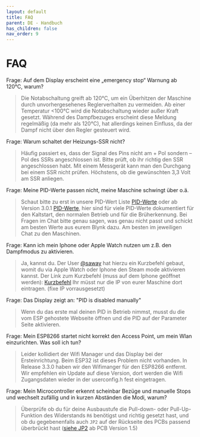 ```yaml
---
layout: default
title: FAQ
parent: DE - Handbuch
has_children: false
nav_order: 9
---
```


# FAQ

Frage: Auf dem Display erscheint eine „emergency stop“ Warnung ab 120°C, warum?

> Die Notabschaltung greift ab 120°C, um ein Überhitzen der Maschine durch unvorhergesehenes Reglerverhalten zu vermeiden. Ab einer Temperatur <100°C wird die Notabschaltung wieder außer Kraft gesetzt. Während des Dampfbezuges erscheint diese Meldung regelmäßig (da mehr als 120°C), hat allerdings keinen Einfluss, da der Dampf nicht über den Regler gesteuert wird.

Frage: Warum schaltet der Heizungs-SSR nicht?

> Häufig passiert es, dass der Signal des Pins nicht am + Pol sondern – Pol des SSRs angeschlossen ist. Bitte prüft, ob ihr richtig den SSR angeschlossen habt. Mit einem Messgerät kann man den Durchgang bei einem SSR nicht prüfen. Höchstens, ob die gewünschten 3,3 Volt am SSR anliegen.

Frage: Meine PID-Werte passen nicht, meine Maschine schwingt über o.ä.

> Schaut bitte zu erst in unsere PID-Wert Liste [PID-Werte](./customization/pid-werte.md) oder ab Version 3.0.1 [PID-Werte](./customization/pid-werte.md), hier sind für viele PID-Werte dokumentiert für den Kaltstart, den normalen Betrieb und für die Brüherkennung. Bei Fragen im Chat bitte genau sagen, was genau nicht passt und schickt am besten Werte aus eurem Blynk dazu. Am besten im jeweiligen Chat zu den Maschinen.

Frage: Kann ich mein Iphone oder Apple Watch nutzen um z.B. den Dampfmodus zu aktivieren.

> Ja, kannst du. Der User [@saway](https://github.com/sway) hat hierzu ein Kurzbefehl gebaut, womit du via Apple Watch oder Iphone den Steam mode aktivieren kannst. Der Link zum Kurzbefehl (muss auf dem Iphone geöffnet werden): [Kurzbefehl](https://www.icloud.com/shortcuts/ee08f4989e834fecb03d96d7f3d08425) Ihr müsst nur die IP von eurer Maschine dort eintragen. (fixe IP vorrausgesetzt)

Frage: Das Display zeigt an: "PID is disabled manually"

> Wenn du das erste mal deinen PID in Betrieb nimmst, musst du die vom ESP gehostete Webseite öffnen und die PID auf der Parameter Seite aktivieren.

Frage: Mein ESP8266 startet nicht korrekt den Access Point, um mein Wlan einzurichten. Was soll ich tun? 

> Leider kollidiert der Wifi Manager und das Display bei der Ersteinrichtung. Beim ESP32 ist dieses Problem nicht vorhanden. In Release 3.3.0 haben wir den Wifimanger für den ESP8266 entfernt. Wir empfehlen ein Update auf diese Version, dort werden die Wifi Zugangsdaten wieder in der userconfig.h fest eingetragen.

Frage: Mein Microcontroller erkennt scheinbar Bezüge und manuelle Stops und wechselt zufällig und in kurzen Abständen die Modi, warum?

> Überprüfe ob du für deine Ausbaustufe die Pull-down- oder Pull-Up-Funktion des Widerstands `R6` benötigst und richtig gesetzt hast, und ob du gegebenenfalls auch `JP2` auf der Rückseite des PCBs passend überbrückt hast ([siehe JP2](./platinen/ESP32.html#bestückung-und-funktion) ab PCB Version 1.5)
